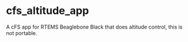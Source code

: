 # cfs_altitude_app
A cFS app for RTEMS Beaglebone Black that does altitude control, this is not portable.
